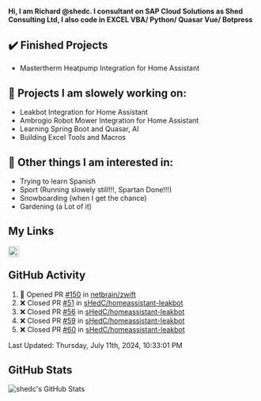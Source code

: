 #### Hi, I am Richard @shedc. I consultant on SAP Cloud Solutions as Shed Consulting Ltd, I also code in EXCEL VBA/ Python/ Quasar Vue/ Botpress

## ✔️ Finished Projects
- Mastertherm Heatpump Integration for Home Assistant

## 👋 Projects I am slowely working on:
- Leakbot Integration for Home Assistant
- Ambrogio Robot Mower Integration for Home Assistant
- Learning Spring Boot and Quasar, AI
- Building Excel Tools and Macros

## 👀 Other things I am interested in:
- Trying to learn Spanish
- Sport (Running slowely still!!!, Spartan Done!!!)
- Snowboarding (when I get the chance)
- Gardening (a Lot of it)

## My Links
[<img align="left" alt="shedc | LinkedIn" width="22px" src="https://cdn.jsdelivr.net/npm/simple-icons@v3/icons/linkedin.svg" />][linkedin]

<br/>

## GitHub Activity
<!--RECENT_ACTIVITY:start-->
1. 💪 Opened PR [#150](https://github.com/netbrain/zwift/pull/150) in [netbrain/zwift](https://github.com/netbrain/zwift)
2. ❌ Closed PR [#51](https://github.com/sHedC/homeassistant-leakbot/pull/51) in [sHedC/homeassistant-leakbot](https://github.com/sHedC/homeassistant-leakbot)
3. ❌ Closed PR [#56](https://github.com/sHedC/homeassistant-leakbot/pull/56) in [sHedC/homeassistant-leakbot](https://github.com/sHedC/homeassistant-leakbot)
4. ❌ Closed PR [#59](https://github.com/sHedC/homeassistant-leakbot/pull/59) in [sHedC/homeassistant-leakbot](https://github.com/sHedC/homeassistant-leakbot)
5. ❌ Closed PR [#60](https://github.com/sHedC/homeassistant-leakbot/pull/60) in [sHedC/homeassistant-leakbot](https://github.com/sHedC/homeassistant-leakbot)
<!--RECENT_ACTIVITY:end-->
<!--RECENT_ACTIVITY:last_update-->
Last Updated: Thursday, July 11th, 2024, 10:33:01 PM
<!--RECENT_ACTIVITY:last_update_end-->

## GitHub Stats
<img align="left" alt="shedc's GitHub Stats" src="https://github-readme-stats.vercel.app/api?username=shedc&show_icons=true&hide_title=true" />

[linkedin]: https://www.linkedin.com/in/richard-holmes-3314251/
